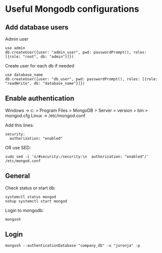 # Useful Mongodb configurations

## Add database users

Admin user
```shell
use admin 
db.createUser({user: "admin_user", pwd: passwordPrompt(), roles: [{role: "root", db: "admin"}]})
```

Create user for each db if needed
```shell
use database_name 
db.createUser({user: "db_user", pwd: passwordPrompt(), roles: [{role: "readWrite", db: "database_name"}]})
```


## Enable authentication

Windows -> c: > Program Files > MongoDB > Server > version > bin > mongod.cfg
Linux -> /etc/mongod.conf

Add this lines:
```shell
security:
  authorization: "enabled"
```
OR use SED:

```shell
sudo sed -i 's/#security:/security:\n  authorization: "enabled"/' /etc/mongod.conf 
```


## General

Check status or start db:
```shell
systemctl status mongod
nohup systemctl start mongod
```

Login to mongodb:
```shell
mongosh
```


## Login

```shell
mongosh --authenticationDatabase "company_db" -u "juronja" -p
```
